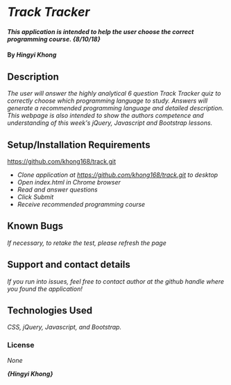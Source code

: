 # _Track Tracker_

#### _This application is intended to help the user choose the correct programming course. {8/10/18}_

#### By _**Hingyi Khong**_

## Description

_The user will answer the highly analytical 6 question Track Tracker quiz to correctly choose which programming language to study. Answers will generate a recommended programming language and detailed description. This webpage is also intended to show the authors competence and understanding of this week's jQuery, Javascript and Bootstrap lessons._

## Setup/Installation Requirements
https://github.com/khong168/track.git

* _Clone application at https://github.com/khong168/track.git to desktop_
* _Open index.html in Chrome browser_
* _Read and answer questions_
* _Click Submit_
* _Receive recommended programming course_

## Known Bugs

_If necessary, to retake the test, please refresh the page_

## Support and contact details

_If you run into issues, feel free to contact author at the github handle where you found the application!_

## Technologies Used

_CSS, jQuery, Javascript, and Bootstrap._

### License

*None*

**_{Hingyi Khong}_**
